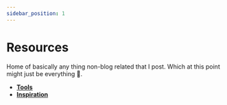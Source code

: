 ```yaml
---
sidebar_position: 1
---
```


# Resources

Home of basically any thing non-blog related that I post. Which at this point might just be everything 🤔.

- **[Tools](./tools.md)**
- **[Inspiration](./inspiration.md)**

